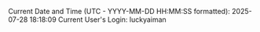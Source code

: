 Current Date and Time (UTC - YYYY-MM-DD HH:MM:SS formatted): 2025-07-28 18:18:09
Current User's Login: luckyaiman
